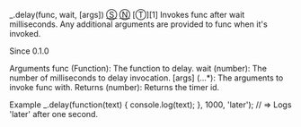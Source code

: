 _.delay(func, wait, [args])
[Ⓢ](https://github.com/lodash/lodash/blob/4.17.21/lodash.js#L10538 "View in source") [Ⓝ](https://www.npmjs.com/package/lodash.delay "See the npm package") [Ⓣ][1]
Invokes func after wait milliseconds. Any additional arguments are provided to func when it's invoked.

Since
0.1.0

Arguments
func (Function): The function to delay.
wait (number): The number of milliseconds to delay invocation.
[args] (...*): The arguments to invoke func with.
Returns
(number): Returns the timer id.

Example
_.delay(function(text) {
  console.log(text);
}, 1000, 'later');
// => Logs 'later' after one second.
